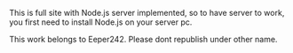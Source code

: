 This is full site with Node.js server implemented, so to have server to work, you first need to install Node.js on your server pc.

This work belongs to Eeper242. Please dont republish under other name.
